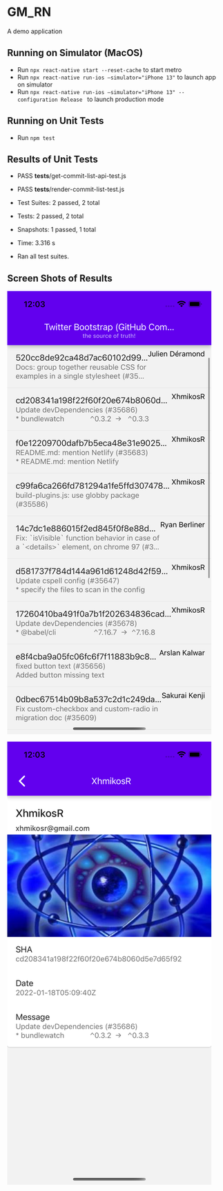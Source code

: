 # GM_RN
A demo application

## Running on Simulator (MacOS)

- Run `npx react-native start --reset-cache` to start metro
- Run `npx react-native run-ios —simulator="iPhone 13"` to launch app on simulator
- Run `npx react-native run-ios —simulator="iPhone 13" --configuration Release ` to launch production mode

## Running on Unit Tests
- Run `npm test`

## Results of Unit Tests

-  PASS  __tests__/get-commit-list-api-test.js
-  PASS  __tests__/render-commit-list-test.js

- Test Suites: 2 passed, 2 total
- Tests:       2 passed, 2 total
- Snapshots:   1 passed, 1 total
- Time:        3.316 s
- Ran all test suites.

## Screen Shots of Results

![Alt text](list.png?raw=true "List")

![Alt text](detail.png?raw=true "Detail")
